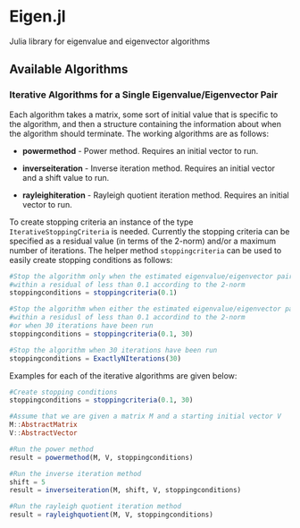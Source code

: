 Eigen.jl
=========

Julia library for eigenvalue and eigenvector algorithms

## Available Algorithms

### Iterative Algorithms for a Single Eigenvalue/Eigenvector Pair

Each algorithm takes a matrix, some sort of initial value that is specific to the algorithm, and then a structure containing the information about when the algorithm should terminate. The working algorithms are as follows:

* **powermethod** - Power method. Requires an initial vector to run.
  
* **inverseiteration** - Inverse iteration method. Requires an initial vector and a shift value to run.

* **rayleighiteration** - Rayleigh quotient iteration method. Requires an initial vector to run.

To create stopping criteria an instance of the type `IterativeStoppingCriteria` is needed. Currently the stopping criteria can be specified as a residual value (in terms of the 2-norm) and/or a maximum number of iterations. The helper method `stoppingcriteria` can be used to easily create stopping conditions as follows:

```julia
#Stop the algorithm only when the estimated eigenvalue/eigenvector pair is
#within a residual of less than 0.1 according to the 2-norm
stoppingconditions = stoppingcriteria(0.1)

#Stop the algorithm when either the estimated eigenvalue/eigenvector pair is
#within a residusl of less than 0.1 accordind to the 2-norm
#or when 30 iterations have been run
stoppingconditions = stoppingcriteria(0.1, 30)

#Stop the algorithm when 30 iterations have been run
stoppingconditions = ExactlyNIterations(30)
```

Examples for each of the iterative algorithms are given below:

```julia
#Create stopping conditions
stoppingconditions = stoppingcriteria(0.1, 30)

#Assume that we are given a matrix M and a starting initial vector V
M::AbstractMatrix
V::AbstractVector

#Run the power method
result = powermethod(M, V, stoppingconditions)

#Run the inverse iteration method
shift = 5
result = inverseiteration(M, shift, V, stoppingconditions)

#Run the rayleigh quotient iteration method
result = rayleighquotient(M, V, stoppingconditions)
```